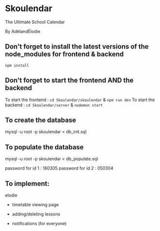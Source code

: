 # Skoulendar
The Ultimate School Calendar

By AdèlandÉlodie

## Don't forget to install the latest versions of the node_modules for frontend & backend
```npm install```

## Don't forget to start the frontend AND the backend
To start the frontend : ```cd Skoulendar/skoulendar``` & ```npm run dev```
To start the backend : ```cd Skoulendar/server``` & ```nodemon start```

## To create the database
mysql -u root -p skoulendar < db_init.sql

## To populate the database
mysql -u root -p skoulendar < db_populate.sql

password for id 1 : 160305
password for id 2 : 050304

## To implement:
 

elodie
- timetable viewing page
- adding/deleting lessons


- notifications (for everyone)